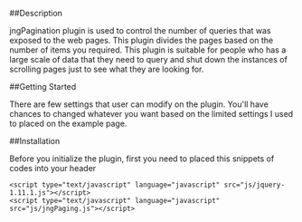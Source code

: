 ##Description

jngPagination plugin is used to control the number of queries that was exposed to the web pages. This plugin divides the pages based on the number of items you required. This plugin is suitable for people who has a large scale of data that they need to query and shut down the instances of scrolling pages just to see what they are looking for. 

##Getting Started

There are few settings that user can modify on the plugin. You'll have chances to changed whatever you want based on the limited settings I used to placed on the example page. 

##Installation

Before you initialize the plugin, first you need to placed this snippets of codes into your header

```
<script type="text/javascript" language="javascript" src="js/jquery-1.11.1.js"></script>
<script type="text/javascript" language="javascript" src="js/jngPaging.js"></script>
```
